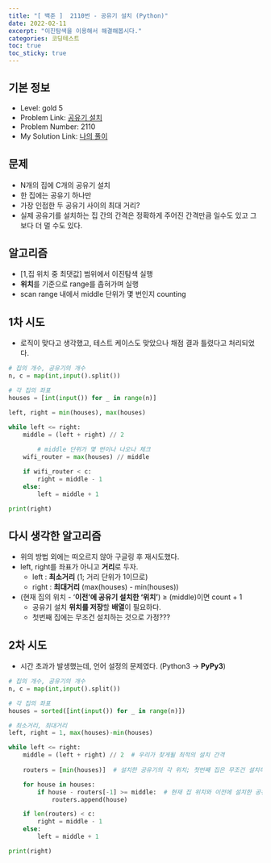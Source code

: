 ```yaml
---
title: "[ 백준 ]  2110번 - 공유기 설치 (Python)"
date: 2022-02-11
excerpt: "이진탐색을 이용해서 해결해봅시다."
categories: 코딩테스트
toc: true
toc_sticky: true
---
```




## 기본 정보

- Level: gold 5
- Problem Link: [공유기 설치](https://www.acmicpc.net/problem/2110)
- Problem Number: 2110
- My Solution Link: [나의 풀이](https://github.com/claire-1125/AlgoStudy/blob/main/baekjoon/BinarySearch/boj_2110.py)


## 문제

- N개의 집에 C개의 공유기 설치
- 한 집에는 공유기 하나만
- 가장 인접한 두 공유기 사이의 최대 거리?
- 실제 공유기를 설치하는 집 간의 간격은 정확하게 주어진 간격만큼 일수도 있고 그보다 더 멀 수도 있다.


## 알고리즘

- [1,집 위치 중 최댓값] 범위에서 이진탐색 실행
- **위치**를 기준으로 range를 좁혀가며 실행
- scan range 내에서 middle 단위가 몇 번인지 counting


## 1차 시도

- 로직이 맞다고 생각했고, 테스트 케이스도 맞았으나 채점 결과 틀렸다고 처리되었다.

```python
# 집의 개수, 공유기의 개수
n, c = map(int,input().split())

# 각 집의 좌표
houses = [int(input()) for _ in range(n)]

left, right = min(houses), max(houses)

while left <= right:
    middle = (left + right) // 2
    
		# middle 단위가 몇 번이나 나오나 체크
    wifi_router = max(houses) // middle

    if wifi_router < c:
        right = middle - 1
    else:
        left = middle + 1

print(right)
```


## 다시 생각한 알고리즘

- 위의 방법 외에는 떠오르지 않아 구글링 후 재시도했다.
- left, right를 좌표가 아니고 **거리**로 두자.
    - left : **최소거리** (1; 거리 단위가 1이므로)
    - right : **최대거리** (max(houses) - min(houses))
- (현재 집의 위치  - ‘**이전’에 공유기 설치한 ‘위치’**) ≥ (middle)이면 count + 1
    - 공유기 설치 **위치를 저장**할 **배열**이 필요하다.
    - 첫번째 집에는 무조건 설치하는 것으로 가정???



## 2차 시도

- 시간 초과가 발생했는데, 언어 설정의 문제였다. (Python3 → **PyPy3**)

```python
# 집의 개수, 공유기의 개수
n, c = map(int,input().split())

# 각 집의 좌표
houses = sorted([int(input()) for _ in range(n)])

# 최소거리, 최대거리
left, right = 1, max(houses)-min(houses)

while left <= right:
    middle = (left + right) // 2  # 우리가 찾게될 최적의 설치 간격
    
    routers = [min(houses)]  # 설치한 공유기의 각 위치; 첫번째 집은 무조건 설치하는 것으로 가정

    for house in houses:
        if house - routers[-1] >= middle:  # 현재 집 위치와 이전에 설치한 공유기의 위치 간의 거리가 middle 이상이 되면 설치가능하므로
            routers.append(house)

    if len(routers) < c:
        right = middle - 1
    else:
        left = middle + 1

print(right)
```